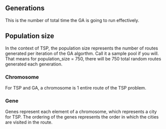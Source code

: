 ## Generations
This is the number of total time the GA is going to run effectively.

## Population size
In the context of TSP, the population size represents the number of routes generated per iteration of the GA algorthm. Call it a sample pool if you will. That means for population_size = 750, there will be 750 total random routes generated each generation.

### Chromosome
For TSP and GA, a chromosome is 1 entire route of the TSP problem.

### Gene
Genes represent each element of a chromosome, which represents a city for TSP. The ordering of the genes represents the order in which the cities are visited in the route.